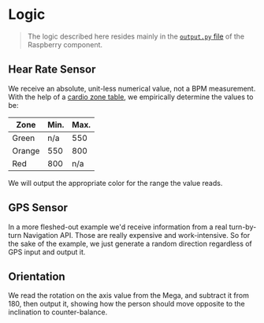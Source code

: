 # Logic

> The logic described here resides mainly in the [`output.py` file](../code/raspberry/output.py) of the Raspberry component.

## Hear Rate Sensor

We receive an absolute, unit-less numerical value, not a BPM measurement. With the help of a [cardio zone table](https://customercare.geonaute.com/hc/en-gb/articles/205822622-WHAT-DO-THE-COLOUR-CARDIO-ZONES-MEAN-), we empirically determine the values to be:

| Zone   | Min. | Max. |
| ------ | ---- | ---- |
| Green  | n/a  | 550  |
| Orange | 550  | 800  |
| Red    | 800  | n/a  |

We will output the appropriate color for the range the value reads.

## GPS Sensor

In a more fleshed-out example we'd receive information from a real turn-by-turn Navigation API. Those are really expensive and work-intensive. So for the sake of the example, we just generate a random direction regardless of GPS input and output it.

## Orientation

We read the rotation on the axis value from the Mega, and subtract it from 180, then output it, showing how the person should move opposite to the inclination to counter-balance.
